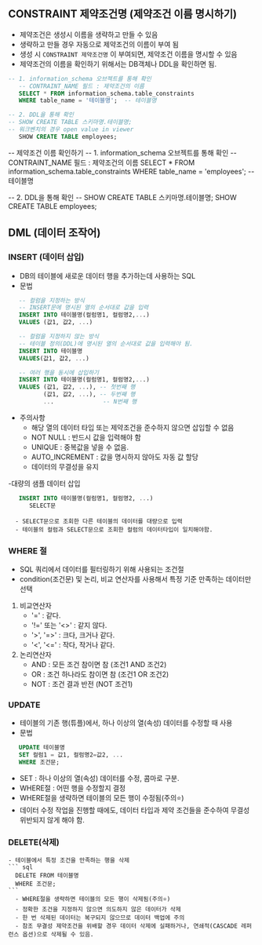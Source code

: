 ## CONSTRAINT 제약조건명 (제약조건 이름 명시하기)
- 제약조건은 생성시 이름을 생략하고 만들 수 있음
- 생략하고 만들 경우 자동으로 제약조건의 이름이 부여 됨
- 생성 시 `CONSTRAINT 제약조건명` 이 부여되면, 제약조건 이름을 명시할 수 있음
- 제약조건의 이름을 확인하기 위해서는 DB객체나 DDL을 확인하면 됨.

```sql
-- 1. information_schema 오브젝트를 통해 확인
   -- CONTRAINT_NAME 필드 : 제약조건의 이름
   SELECT * FROM information_schema.table_constraints
   WHERE table_name = '테이블명';  -- 테이블명

-- 2. DDL을 통해 확인
-- SHOW CREATE TABLE 스키마명.테이블명;
-- 워크벤치의 경우 open value in viewer
   SHOW CREATE TABLE employees;
```

-- 제약조건 이름 확인하기
-- 1. information_schema 오브젝트를 통해 확인
-- CONTRAINT_NAME 필드 : 제약조건의 이름
SELECT * FROM information_schema.table_constraints
WHERE table_name = 'employees';  -- 테이블명

-- 2. DDL을 통해 확인
-- SHOW CREATE TABLE 스키마명.테이블명;
SHOW CREATE TABLE employees;

## DML (데이터 조작어)

###  INSERT (데이터 삽입)
- DB의 테이블에 새로운 데이터 행을 추가하는데 사용하는 SQL
- 문법
``` SQL
   -- 컬럼을 지정하는 방식
   -- INSERT문에 명시된 열의 순서대로 값을 입력
   INSERT INTO 테이블명(컬럼명1, 컬럼명2,...)
   VALUES (값1, 값2, ...)

   -- 컬럼을 지정하지 않는 방식
   -- 테이블 정의(DDL)에 명시된 열의 순서대로 값을 입력해야 됨. 
   INSERT INTO 테이블명
   VALUES(값1, 값2, ...) 

   -- 여러 행을 동시에 삽입하기 
   INSERT INTO 테이블명(컬럼명1, 컬럼명2,...)
   VALUES (값1, 값2, ...), -- 첫번째 행
          (값1, 값2, ...), -- 두번째 행
          ...              -- N번째 행  
```

- 주의사항
   - 해당 열의 데이터 타입 또는 제약조건을 준수하지 않으면 삽입할 수 없음
   - NOT NULL : 반드시 값을 입력해야 함
   - UNIQUE : 중복값을 넣을 수 없음. 
   - AUTO_INCREMENT : 값을 명시하지 않아도 자동 값 할당 
   - 데이터의 무결성을 유지

-대량의 샘플 데이터 삽입
```SQL
   INSERT INTO 테이블명(컬럼명1, 컬럼명2, ...)
      SELECT문
```   
      - SELECT문으로 조회한 다른 테이블의 데이터를 대량으로 입력 
      - 테이블의 컬럼과 SELECT문으로 조회한 컬럼의 데이터타입이 일치해야함. 

### WHERE 절
   - SQL 쿼리에서 데이터를 필터링하기 위해 사용되는 조건절 
   - condition(조건문) 및 논리, 비교 연산자를 사용해서 특정 기준 만족하는 데이터만 선택

   1. 비교연산자
      - '=' : 같다.
      - '!=' 또는 '<>' : 같지 않다. 
      - '>', '=>' : 크다, 크거나 같다.
      - '<', '<=' : 작다, 작거나 같다.
   2. 논리연산자
      - AND : 모든 조건 참이면 참 (조건1 AND 조건2)
      - OR : 조건 하나라도 참이면 참 (조건1 OR 조건2)
      - NOT : 조건 결과 반전 (NOT 조건1)

### UPDATE
   - 테이블의 기존 행(튜플)에서, 하나 이상의 열(속성) 데이터를 수정할 때 사용
   - 문법
   ```SQL
      UPDATE 테이블명
      SET 컬럼1 = 값1, 컬럼명2=값2, ...
      WHERE 조건문;
   ```
   - SET : 하나 이상의 열(속성) 데이터를 수정, 콤마로 구분. 
   - WHERE절 : 어떤 행을 수정할지 결정 
   - WHERE절을 생략하면 테이블의 모든 행이 수정됨(주의⭐)
   - 데이터 수정 작업을 진행할 때에도, 데이터 타입과 제약 조건들을 준수하여 무결성 위반되지 않게 해야 함. 

###  DELETE(삭제)
    - 테이블에서 특정 조건을 만족하는 행을 삭제 
    ``` sql
      DELETE FROM 테이블명 
      WHERE 조건문;
    ```
      - WHERE절을 생략하면 테이블의 모든 행이 삭제됨(주의⭐)
      - 정확한 조건을 지정하지 않으면 의도하지 않은 데이터가 삭제 
      - 한 번 삭제된 데이터는 복구되지 않으므로 데이터 백업에 주의 
      - 참조 무결성 제약조건을 위배할 경우 데이터 삭제에 실패하거나, 연쇄적(CASCADE 레퍼런스 옵션)으로 삭제될 수 있음.   